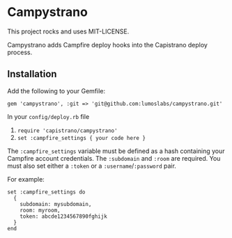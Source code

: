 Campystrano
===========

This project rocks and uses MIT-LICENSE.

Campystrano adds Campfire deploy hooks into the Capistrano deploy process.

Installation
------------

Add the following to your Gemfile:
```
gem 'campystrano', :git => 'git@github.com:lumoslabs/campystrano.git'
```

In your `config/deploy.rb` file
  1. ```require 'capistrano/campystrano'```
  2. ```set :campfire_settings { your code here }```

The ```:campfire_settings``` variable must be defined as a hash containing your Campfire account credentials. The ```:subdomain``` and ```:room``` are required. You must also set either a ```:token``` or a ```:username```/```:password``` pair.

For example:
```
set :campfire_settings do
  {
    subdomain: mysubdomain,
    room: myroom,
    token: abcde1234567890fghijk
  }
end
```
